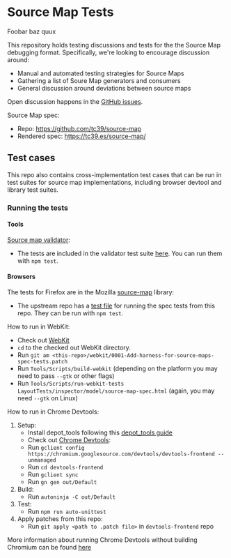 # Source Map Tests

Foobar baz quux

This repository holds testing discussions and tests for the the Source Map debugging format. Specifically, we're looking to encourage discussion around:

- Manual and automated testing strategies for Source Maps
- Gathering a list of Soure Map generators and consumers
- General discussion around deviations between source maps

Open discussion happens in the [GitHub issues](https://github.com/source-map/source-map-tests/issues).

Source Map spec:
  * Repo: https://github.com/tc39/source-map
  * Rendered spec: https://tc39.es/source-map/

## Test cases

This repo also contains cross-implementation test cases that can be run in test
suites for source map implementations, including browser devtool and library test
suites.

### Running the tests

#### Tools

[Source map validator](https://github.com/jkup/source-map-validator):
  * The tests are included in the validator test suite [here](https://github.com/jkup/source-map-validator/blob/main/src/spec-tests.test.ts). You can run them with `npm test`.

#### Browsers

The tests for Firefox are in the Mozilla [source-map](https://github.com/mozilla/source-map) library:
  * The upstream repo has a [test file](https://github.com/mozilla/source-map/blob/master/test/test-spec-tests.js) for running the spec tests from this repo. They can be run with `npm test`.

How to run in WebKit:
  * Check out [WebKit](https://github.com/WebKit/WebKit/)
  * `cd` to the checked out WebKit directory.
  * Run `git am <this-repo>/webkit/0001-Add-harness-for-source-maps-spec-tests.patch`
  * Run `Tools/Scripts/build-webkit` (depending on the platform you may need to pass `--gtk` or other flags)
  * Run `Tools/Scripts/run-webkit-tests LayoutTests/inspector/model/source-map-spec.html` (again, you may need `--gtk` on Linux)

How to run in Chrome Devtools:
1. Setup:
    * Install depot_tools following this [depot_tools guide](https://commondatastorage.googleapis.com/chrome-infra-docs/flat/depot_tools/docs/html/depot_tools_tutorial.html#_setting_up)
    * Check out [Chrome Devtools](https://chromium.googlesource.com/devtools/devtools-frontend):
    * Run `gclient config https://chromium.googlesource.com/devtools/devtools-frontend --unmanaged`
    * Run `cd devtools-frontend`
    * Run `gclient sync`
    * Run `gn gen out/Default`
2. Build:
    * Run `autoninja -C out/Default`
3. Test:
    * Run `npm run auto-unittest`
4. Apply patches from this repo:
    * Run `git apply <path to .patch file>` in `devtools-frontend` repo

More information about running Chrome Devtools without building Chromium can be found [here](https://chromium.googlesource.com/devtools/devtools-frontend/+/refs/heads/chromium/3965/README.md)
